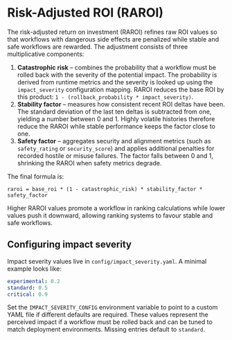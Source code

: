 # Risk-Adjusted ROI (RAROI)

The risk-adjusted return on investment (RAROI) refines raw ROI values so that
workflows with dangerous side effects are penalized while stable and safe
workflows are rewarded. The adjustment consists of three multiplicative
components:

1. **Catastrophic risk** – combines the probability that a workflow must be
   rolled back with the severity of the potential impact. The probability is
   derived from runtime metrics and the severity is looked up using the
   `impact_severity` configuration mapping. RAROI reduces the base ROI by this
   product: `1 - (rollback_probability * impact_severity)`.
2. **Stability factor** – measures how consistent recent ROI deltas have been.
   The standard deviation of the last ten deltas is subtracted from one,
   yielding a number between 0 and 1. Highly volatile histories therefore
   reduce the RAROI while stable performance keeps the factor close to one.
3. **Safety factor** – aggregates security and alignment metrics (such as
   `safety_rating` or `security_score`) and applies additional penalties for
   recorded hostile or misuse failures. The factor falls between 0 and 1,
   shrinking the RAROI when safety metrics degrade.

The final formula is:

```
raroi = base_roi * (1 - catastrophic_risk) * stability_factor * safety_factor
```

Higher RAROI values promote a workflow in ranking calculations while lower
values push it downward, allowing ranking systems to favour stable and safe
workflows.

## Configuring impact severity

Impact severity values live in `config/impact_severity.yaml`. A minimal example
looks like:

```yaml
experimental: 0.2
standard: 0.5
critical: 0.9
```

Set the `IMPACT_SEVERITY_CONFIG` environment variable to point to a custom YAML
file if different defaults are required. These values represent the perceived
impact if a workflow must be rolled back and can be tuned to match deployment
environments. Missing entries default to `standard`.
